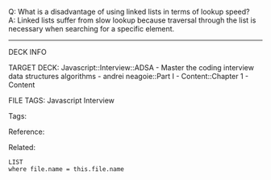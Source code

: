 Q: What is a disadvantage of using linked lists in terms of lookup speed?  
A: Linked lists suffer from slow lookup because traversal through the list is necessary when searching for a specific element.
<!--ID: 1690032123794-->

---

DECK INFO

TARGET DECK: Javascript::Interview::ADSA - Master the coding interview data structures algorithms - andrei neagoie::Part I - Content::Chapter 1 - Content

FILE TAGS: Javascript Interview

Tags:

Reference:

Related:

```dataview
LIST
where file.name = this.file.name
```
